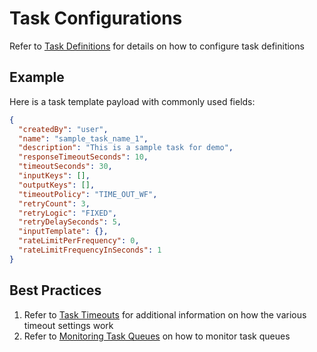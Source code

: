 # Task Configurations

Refer to [Task Definitions](../../../documentation/configuration/taskdef.md) for details on how to configure task definitions

## Example

Here is a task template payload with commonly used fields:

```json
{
  "createdBy": "user",
  "name": "sample_task_name_1",
  "description": "This is a sample task for demo",
  "responseTimeoutSeconds": 10,
  "timeoutSeconds": 30,
  "inputKeys": [],
  "outputKeys": [],
  "timeoutPolicy": "TIME_OUT_WF",
  "retryCount": 3,
  "retryLogic": "FIXED",
  "retryDelaySeconds": 5,
  "inputTemplate": {},
  "rateLimitPerFrequency": 0,
  "rateLimitFrequencyInSeconds": 1
}
```

## Best Practices

1. Refer to [Task Timeouts](task-timeouts.md) for additional information on how the various timeout settings work
2. Refer to [Monitoring Task Queues](monitoring-task-queues.md) on how to monitor task queues
